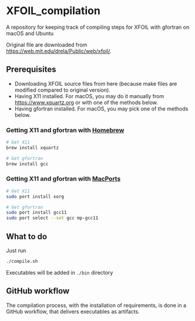 # XFOIL_compilation
A repository for keeping track of compiling steps for XFOIL with gfortran on macOS and Ubuntu

Original file are downloaded from https://web.mit.edu/drela/Public/web/xfoil/.

## Prerequisites
- Downloading XFOIL source files from here (because make files are modified compared to original version).
- Having X11 installed. For macOS, you may do it manually from https://www.xquartz.org or with one of the methods below.
- Having gfortran installed. For macOS, you may pick one of the methods below.


### Getting X11 and gfortran with [Homebrew](https://brew.sh)
```bash
# Get X11
brew install xquartz

# Get gfortran
brew install gcc
```

### Getting X11 and gfortran with [MacPorts](https://www.macports.org)
```bash
# Get X11
sudo port install xorg

# Get gfortran
sudo port install gcc11
sudo port select --set gcc mp-gcc11
```


## What to do
Just run
```bash
./compile.sh
```

Executables will be added in `./bin` directory

## GitHub workflow
The compilation process, with the installation of requirements, is done in a GitHub workflow, that delivers executables as artifacts. 